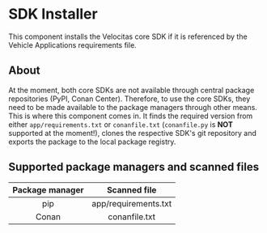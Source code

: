 # SDK Installer

This component installs the Velocitas core SDK if it is referenced by the Vehicle Applications requirements file.

## About

At the moment, both core SDKs are not available through central package repositories (PyPI, Conan Center). Therefore, to use the core SDKs, they need to be made available to the package managers through other means. This is where this component comes in. It finds the required version from either `app/requirements.txt` or `conanfile.txt` (`conanfile.py` is **NOT** supported at the moment!), clones the respective SDK's git repository and exports the package to the local package registry.

## Supported package managers and scanned files

| Package manager | Scanned file          |
|:---------------:|:---------------------:|
| pip             | app/requirements.txt  |
| Conan           | conanfile.txt         |
